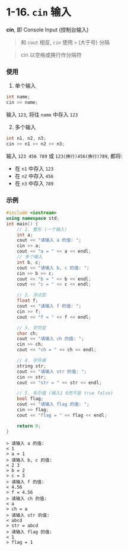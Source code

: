 # 1-16. `cin` 输入

**cin**, 即 Console Input (控制台输入)

> 和 `cout` 相反, `cin` 使用 `>` (大于号) 分隔

> cin 以空格或换行作分隔符

### 使用

1. 单个输入

```cpp
int name;
cin >> name;
```

输入 `123`, 将往 `name` 中存入 `123`

2. 多个输入

```cpp
int n1, n2, n3;
cin >> n1 >> n2 >> n3;
```

输入 `123 456 789` 或 `123(换行)456(换行)789`, 都将:
   - 在 `n1` 中存入 `123`
   - 在 `n2` 中存入 `456`
   - 在 `n3` 中存入 `789`

### 示例

```cpp
#include <iostream>
using namespace std;
int main() {
    // 1. 整形 (一个输入)
    int a;
    cout << "请输入 a 的值: ";
    cin >> a;
    cout << "a = " << a << endl;
    // 多个输入
    int b, c;
    cout << "请输入 b, c 的值: ";
    cin >> b >> c;
    cout << "b = " << b << endl;
    cout << "c = " << c << endl;

    // 2. 浮点型
    float f;
    cout << "请输入 f 的值: ";
    cin >> f;
    cout << "f = " << f << endl;

    // 3. 字符型
    char ch;
    cout << "请输入 ch 的值: ";
    cin >> ch;
    cout << "ch = " << ch << endl;

    // 4. 字符串
    string str;
    cout << "请输入 str 的值: ";
    cin >> str;
    cout << "str = " << str << endl;

    // 5. 布尔值 (输入1 0而不是 true false)
    bool flag;
    cout << "请输入 flag 的值: ";
    cin >> flag;
    cout << "flag = " << flag << endl;

    return 0;
}
```

```output
> 请输入 a 的值: 
< 1
> a = 1
> 请输入 b, c 的值: 
< 2 3
> b = 2
> c = 3
> 请输入 f 的值: 
< 4.56
> f = 4.56
> 请输入 ch 的值: 
< a
> ch = a
> 请输入 str 的值: 
< abcd
> str = abcd
> 请输入 flag 的值: 
< 1
> flag = 1
```